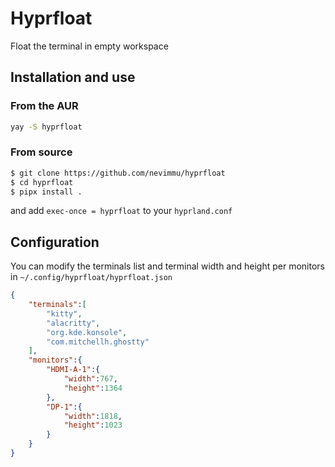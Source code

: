 # Hyprfloat

Float the terminal in empty workspace

## Installation and use

### From the AUR
```bash
yay -S hyprfloat
```

### From source
```bash
$ git clone https://github.com/nevimmu/hyprfloat
$ cd hyprfloat
$ pipx install .
```

and add `exec-once = hyprfloat` to your `hyprland.conf`

## Configuration
You can modify the terminals list and terminal width and height per monitors in `~/.config/hyprfloat/hyprfloat.json`

```json
{
	"terminals":[
		"kitty",
		"alacritty",
		"org.kde.konsole",
		"com.mitchellh.ghostty"
	],
	"monitors":{
		"HDMI-A-1":{
			"width":767,
			"height":1364
		},
		"DP-1":{
			"width":1818,
			"height":1023
		}
	}
}
```